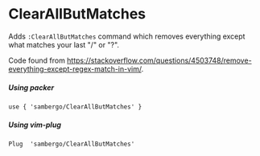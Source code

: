 # ClearAllButMatches

Adds `:ClearAllButMatches` command which removes everything except what matches your last "/" or "?".

Code found from <https://stackoverflow.com/questions/4503748/remove-everything-except-regex-match-in-vim/>.

##### Using packer

```
use { 'sambergo/ClearAllButMatches' }
```

##### Using vim-plug

```
Plug  'sambergo/ClearAllButMatches'
```
